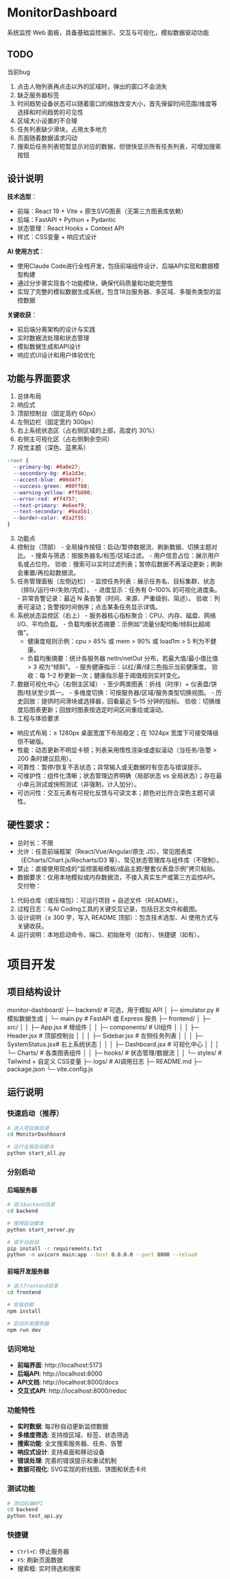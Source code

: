 # MonitorDashboard
系统监控 Web 面板，具备基础监控展示、交互与可视化，模拟数据驱动功能
## TODO
当前bug

1. 点击人物列表再点击以外的区域时，弹出的窗口不会消失
2. 缺乏服务器标签
3. 时间趋势设备状态可以随着窗口的缩放改变大小，首先保留时间范围/维度等选择和时间趋势的可见性
4. 区域大小设置的不合理
5. 任务列表缺少滑块，占用太多地方
6. 页面随着数据请求闪动
7. 搜索后任务列表短暂显示对应的数据，但很快显示所有任务列表，可增加搜索按钮

## 设计说明

**技术选型**：
- 前端：React 19 + Vite + 原生SVG图表（无第三方图表库依赖）
- 后端：FastAPI + Python + Pydantic
- 状态管理：React Hooks + Context API
- 样式：CSS变量 + 响应式设计

**AI 使用方式**：
- 使用Claude Code进行全栈开发，包括前端组件设计、后端API实现和数据模型构建
- 通过分步骤实现各个功能模块，确保代码质量和功能完整性
- 实现了完整的模拟数据生成系统，包含18台服务器、多区域、多服务类型的监控数据

**关键收获**：
- 前后端分离架构的设计与实践
- 实时数据流处理和状态管理
- 模拟数据生成和API设计
- 响应式UI设计和用户体验优化

## 功能与界面要求
1. 总体布局
  1. 响应式
  2. 顶部控制台（固定高约 60px）
  3. 左侧边栏（固定宽约 300px）
  4. 右上系统状态区（占右侧区域的上部，高度约 30%）
  5. 右侧主可视化区（占右侧剩余空间）
2. 视觉主题（深色、蓝黑系）
``` CSS
:root {
  --primary-bg: #0a0e27;
  --secondary-bg: #1a1d3e;
  --accent-blue: #00d4ff;
  --success-green: #00ff88;
  --warning-yellow: #ffb800;
  --error-red: #ff4757;
  --text-primary: #e6eef9;
  --text-secondary: #9aa5b1;
  --border-color: #2a2f55;
}
```
3. 功能点
  1. 控制台（顶部）
    - 全局操作按钮：启动/暂停数据流、刷新数据、切换主题对比。
    - 搜索与筛选：按服务器名/标签/区域过滤。
    - 用户信息占位：展示用户名或占位符。
    验收：搜索可以实时过滤列表；暂停后数据不再滚动更新；刷新会重置/再拉起数据流。
  2. 任务管理面板（左侧边栏）
    - 监控任务列表：展示任务名、目标集群、状态（排队/运行中/失败/完成）。
    - 进度显示：任务有 0–100% 的可视化进度条。
    - 异常告警记录：最近 N 条告警（时间、来源、严重级别、简述）。
    验收：列表可滚动；告警按时间倒序；点击某条任务显示详情。
  3. 系统状态监控区（右上）
    - 服务器核心指标聚合：CPU、内存、磁盘、网络 I/O、平均负载。
    - 负载均衡状态摘要：示例如“流量分配均衡/倾斜比超阈值”。
      - 健康度规则示例：cpu > 85% 或 mem > 90% 或 load1m > 5 判为不健康。
      - 负载均衡摘要：统计各服务器 netIn/netOut 分布，若最大值/最小值比值 > 3 视为“倾斜”。
    - 服务健康指示：以红/黄/绿三色指示当前健康度。
    验收：每 1–2 秒更新一次；健康指示基于阈值规则实时变化。
  4. 数据可视化中心（右侧主区域）
    - 至少两类图表：折线（时序）+ 仪表盘/饼图/柱状至少其一。
    - 多维度切换：可按服务器/区域/服务类型切换视图。
    - 历史回放：提供时间滑块或选择器，回看最近 5–15 分钟的指标。
  验收：切换维度后图表更新；回放时图表按选定时间区间重绘或滚动。
4. 工程与体验要求
  - 响应式布局：≥ 1280px 桌面宽度下布局稳定；在 1024px 宽度下可接受降级但不破版。
  - 性能：动态更新不明显卡顿；列表采用惰性渲染或虚拟滚动（当任务/告警 > 200 条时建议启用）。
  - 可靠性：暂停/恢复不丢状态；异常输入或无数据时有空态与错误提示。
  - 可维护性：组件化清晰；状态管理边界明确（局部状态 vs 全局状态）；存在最小单元测试或快照测试（非强制，计入加分）。
  - 可访问性：交互元素有可视化反馈与可读文本；颜色对比符合深色主题可读性。

## 硬性要求：
- 总时长：不限
- 允许：任意前端框架（React/Vue/Angular/原生 JS）、常见图表库（ECharts/Chart.js/Recharts/D3 等）、常见状态管理库与组件库（不限制）。
- 禁止：直接使用现成的“监控面板模板/成品主题/整套仪表盘示例”拷贝粘贴。
- 数据要求：仅用本地模拟或内存数据流，不接入真实生产或第三方监控API。
交付物：
1. 代码仓库（或压缩包）：可运行项目 + 自述文件（README）。
2. 过程日志：与AI Coding工具的关键交互记录，包括日志文件和截图。
3. 设计说明（≤ 300 字，写入 README 顶部）：包含技术选型、AI 使用方式与关键收获。
4. 运行说明：本地启动命令、端口、初始账号（如有）、快捷键（如有）。

# 项目开发
## 项目结构设计
monitor-dashboard/
├─ backend/                 # 可选，用于模拟 API
│  ├─ simulator.py          # 模拟数据生成
│  └─ main.py               # FastAPI 或 Express 服务
├─ frontend/
│  ├─ src/
│  │  ├─ App.jsx            # 根组件
│  │  ├─ components/        # UI组件
│  │  │  ├─ Header.jsx      # 顶部控制台
│  │  │  ├─ Sidebar.jsx     # 左侧任务列表
│  │  │  ├─ SystemStatus.jsx# 右上系统状态
│  │  │  ├─ Dashboard.jsx   # 可视化中心
│  │  │  └─ Charts/         # 各类图表组件
│  │  ├─ hooks/             # 状态管理/数据流
│  │  └─ styles/            # Tailwind + 自定义 CSS变量
├─ logs/                    # AI调用日志
├─ README.md
├─ package.json
└─ vite.config.js

## 运行说明

### 快速启动（推荐）

```bash
# 进入项目根目录
cd MonitorDashboard

# 运行全局启动脚本
python start_all.py
```

### 分别启动

#### 后端服务器
```bash
# 进入backend目录
cd backend

# 使用启动脚本
python start_server.py

# 或手动启动
pip install -r requirements.txt
python -m uvicorn main:app --host 0.0.0.0 --port 8000 --reload
```

#### 前端开发服务器
```bash
# 进入frontend目录
cd frontend

# 安装依赖
npm install

# 启动开发服务器
npm run dev
```

### 访问地址

- **前端界面**: http://localhost:5173
- **后端API**: http://localhost:8000
- **API文档**: http://localhost:8000/docs
- **交互式API**: http://localhost:8000/redoc

### 功能特性

- **实时数据**: 每2秒自动更新监控数据
- **多维度筛选**: 支持按区域、标签、状态筛选
- **搜索功能**: 全文搜索服务器、任务、告警
- **响应式设计**: 支持桌面和移动设备
- **错误处理**: 完善的错误提示和重试机制
- **数据可视化**: SVG实现的折线图、饼图和状态卡片

### 测试功能

```bash
# 测试后端API
cd backend
python test_api.py
```

### 快捷键

- `Ctrl+C`: 停止服务器
- `F5`: 刷新页面数据
- 搜索框: 实时筛选和搜索
